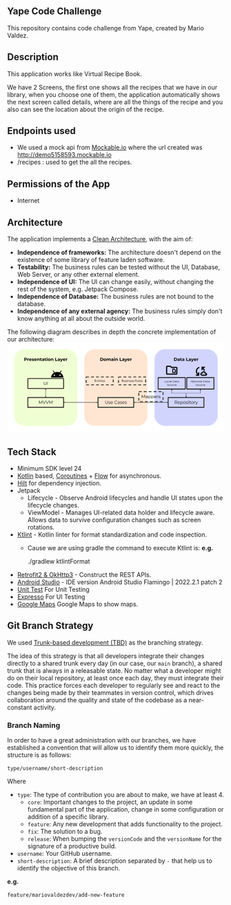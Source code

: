 ## Yape Code Challenge
This repository contains code challenge from Yape, created by Mario Valdez.

## Description

This application works like Virtual Recipe Book.

We have 2 Screens, the first one shows all the recipes that we have in our library, when you choose one of them, the application automatically shows the next screen called details, where are all the things of the recipe and you also can see the location about the origin of the recipe.

## Endpoints used
- We used a mock api from [Mockable.io](https://www.mockable.io/) where the url created was http://demo5158593.mockable.io
- /recipes : used to get the all the recipes.

## Permissions of the App
- Internet

## Architecture
The application implements a [Clean Architecture](https://blog.cleancoder.com/uncle-bob/2012/08/13/the-clean-architecture.html), with the aim of:
- **Independence of frameworks:** The architecture doesn't depend on the existence of some library of feature laden software.
- **Testability:** The business rules can be tested without the UI, Database, Web Server, or any other external element.
- **Independence of UI:** The UI can change easily, without changing the rest of the system, e.g. Jetpack Compose.
- **Independence of Database:** The business rules are not bound to the database.
- **Independence of any external agency:** The business rules simply don't know anything at all about the outside world.

The following diagram describes in depth the concrete implementation of our architecture:
![Architecture](https://github.com/MarioValdezDev/yape-code-challenge/blob/main/images/architecture.png)

## Tech Stack
- Minimum SDK level 24
- [Kotlin](https://kotlinlang.org/) based, [Coroutines](https://github.com/Kotlin/kotlinx.coroutines) + [Flow](https://kotlin.github.io/kotlinx.coroutines/kotlinx-coroutines-core/kotlinx.coroutines.flow/) for asynchronous.
- [Hilt](https://dagger.dev/hilt/) for dependency injection.
- Jetpack
    - Lifecycle - Observe Android lifecycles and handle UI states upon the lifecycle changes.
    - ViewModel - Manages UI-related data holder and lifecycle aware. Allows data to survive configuration changes such as screen rotations.
- [Ktlint](https://ktlint.github.io/) - Kotlin linter for format standardization and code inspection.
  - Cause we are using gradle the command to execute Ktlint is:
    **e.g.**
        
      ./gradlew ktlintFormat
- [Retrofit2 & OkHttp3](https://github.com/square/retrofit) - Construct the REST APIs.
- [Android Studio](https://developer.android.com/studio) - IDE version Android Studio Flamingo | 2022.2.1 patch 2
- [Unit Test](https://junit.org/) For Unit Testing
- [Expresso](https://developer.android.com/training/testing/espresso?hl=es-419) For UI Testing
- [Google Maps](https://developers.google.com/maps/documentation/android-sdk/overview?hl=es-419) Google Maps to show maps.


## Git Branch Strategy
We used [Trunk-based development (TBD)](https://launchdarkly.com/blog/introduction-to-trunk-based-development/) as the branching strategy.

The idea of this strategy is that all developers integrate their changes directly to a shared trunk every day (in our case, our `main` branch), a shared trunk that is always in a releasable state. No matter what a developer might do on their local repository, at least once each day, they must integrate their code. This practice forces each developer to regularly see and react to the changes being made by their teammates in version control, which drives collaboration around the quality and state of the codebase as a near-constant activity.

### Branch Naming
In order to have a great administration with our branches, we have established a convention that will allow us to identify them more quickly, the structure is as follows:

    type/username/short-description

Where
- `type`: The type of contribution you are about to make, we have at least 4.
    - `core`: Important changes to the project, an update in some fundamental part of the application, change in some configuration or addition of a specific library.
    - `feature`: Any new development that adds functionality to the project.
    - `fix`: The solution to a bug.
    - `release`: When bumping the `versionCode` and the `versionName` for the signature of a productive build.
- `username`: Your GitHub username.
- `short-description`: A brief description separated by `-` that help us to identify the objective of this branch.

**e.g.**

    feature/mariovaldezdev/add-new-feature
